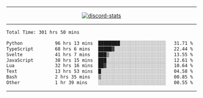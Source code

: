 <a href="https://www.github.com/ripavoid" target="_blank" rel="noreferrer">

-------

<div align='center'>
    <a href='https://discordapp.com/users/825178146797518881'>
        <img align='center' alt='discord-stats' src='https://api.discord-status.me/825178146797518881?nitro&boost=4&gradient=%231e0b1a%2C%23000000%2C%23000000%2C%23160316'></img>
    </a>
</div>

-------

<!--START_SECTION:waka-->

```txt
Total Time: 301 hrs 50 mins

Python            96 hrs 13 mins  ████████░░░░░░░░░░░░░░░░░   31.71 %
TypeScript        68 hrs 6 mins   █████▓░░░░░░░░░░░░░░░░░░░   22.44 %
Svelte            41 hrs 7 mins   ███▒░░░░░░░░░░░░░░░░░░░░░   13.55 %
JavaScript        38 hrs 15 mins  ███░░░░░░░░░░░░░░░░░░░░░░   12.61 %
Lua               32 hrs 16 mins  ██▓░░░░░░░░░░░░░░░░░░░░░░   10.64 %
Text              13 hrs 53 mins  █░░░░░░░░░░░░░░░░░░░░░░░░   04.58 %
Bash              2 hrs 35 mins   ▒░░░░░░░░░░░░░░░░░░░░░░░░   00.85 %
Other             1 hr 39 mins    ░░░░░░░░░░░░░░░░░░░░░░░░░   00.55 %
```

<!--END_SECTION:waka-->

-------
